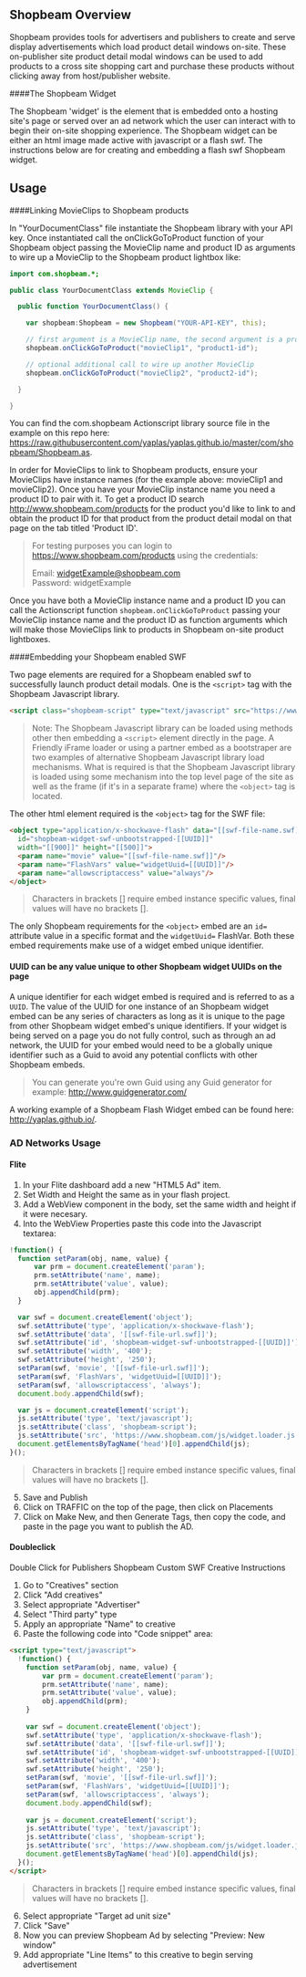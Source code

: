 Shopbeam Overview
-----

Shopbeam provides tools for advertisers and publishers to create and serve display advertisements which load product detail windows on-site. These on-publisher site product detail modal windows can be used to add products to a cross site shopping cart and purchase these products without clicking away from host/publisher website.

####The Shopbeam Widget

The Shopbeam 'widget' is the element that is embedded onto a hosting site's page or served over an ad network which the user can interact with to begin their on-site shopping experience. The Shopbeam widget can be either an html image made active with javascript or a flash swf. The instructions below are for creating and embedding a flash swf Shopbeam widget.

Usage
-----

####Linking MovieClips to Shopbeam products

In "YourDocumentClass" file instantiate the Shopbeam library with your API key. Once instantiated call the onClickGoToProduct function of your Shopbeam object passing the MovieClip name and product ID as arguments to wire up a MovieClip to the Shopbeam product lightbox like:

``` as
import com.shopbeam.*;

public class YourDocumentClass extends MovieClip {

  public function YourDocumentClass() { 

    var shopbeam:Shopbeam = new Shopbeam("YOUR-API-KEY", this);

    // first argument is a MovieClip name, the second argument is a product ID
    shopbeam.onClickGoToProduct("movieClip1", "product1-id");

    // optional additional call to wire up another MovieClip
    shopbeam.onClickGoToProduct("movieClip2", "product2-id");

  }

}
```

You can find the com.shopbeam Actionscript library source file in the example on this repo  here: https://raw.githubusercontent.com/yaplas/yaplas.github.io/master/com/shopbeam/Shopbeam.as.

In order for MovieClips to link to Shopbeam products, ensure your MovieClips have instance names (for the example above: movieClip1 and movieClip2). Once you have your MovieClip instance name you need a product ID to pair with it. To get a product ID search http://www.shopbeam.com/products for the product you'd like to link to and obtain the product ID for that product from the product detail modal on that page on the tab titled 'Product ID'.

> For testing purposes you can login to https://www.shopbeam.com/products using the credentials:
>
> Email: widgetExample@shopbeam.com  
> Password: widgetExample

Once you have both a MovieClip instance name and a product ID you can call the Actionscript function `shopbeam.onClickGoToProduct` passing your MovieClip instance name and the product ID as function arguments which will make those MovieClips link to products in Shopbeam on-site product lightboxes. 

####Embedding your Shopbeam enabled SWF

Two page elements are required for a Shopbeam enabled swf to successfully launch product detail modals. One is the `<script>` tag with the Shopbeam Javascript library. 

```html
<script class="shopbeam-script" type="text/javascript" src="https://www.shopbeam.com/js/widget.loader.js" async="true"></script>
```
> Note: The Shopbeam Javascript library can be loaded using methods other then embedding a `<script>` element directly in the page. A Friendly iFrame loader or using a partner embed as a bootstraper are two examples of alternative Shopbeam Javascript library load mechanisms. What is required is that the Shopbeam Javascript library is loaded using some mechanism into the top level page of the site as well as the frame (if it's in a separate frame) where the `<object>` tag is located. 

The other html element required is the `<object>` tag for the SWF file:

```html
<object type="application/x-shockwave-flash" data="[[swf-file-name.swf]]"
  id="shopbeam-widget-swf-unbootstrapped-[[UUID]]"
  width="[[900]]" height="[[500]]">
  <param name="movie" value="[[swf-file-name.swf]]"/>
  <param name="FlashVars" value="widgetUuid=[[UUID]]"/>
  <param name="allowscriptaccess" value="always"/>
</object>
```

> Characters in brackets [] require embed instance specific values, final values will have no brackets []. 

The only Shopbeam requirements for the `<object>` embed are an `id=` attribute value in a specific format and the `widgetUuid=` FlashVar. Both these embed requirements make use of a widget embed unique identifier.

#### UUID can be any value unique to other Shopbeam widget UUIDs on the page

A unique identifier for each widget embed is required and is referred to as a `UUID`. The value of the UUID for one instance of an Shopbeam widget embed can be any series of characters as long as it is unique to the page from other Shopbeam widget embed's unique identifiers. If your widget is being served on a page you do not fully control, such as through an ad network, the UUID for your embed would need to be a globally unique identifier such as a Guid to avoid any potential conflicts with other Shopbeam embeds. 

> You can generate you're own Guid using any Guid generator for example: http://www.guidgenerator.com/


A working example of a Shopbeam Flash Widget embed can be found here: http://yaplas.github.io/.

### AD Networks Usage

#### Flite

1. In your Flite dashboard add a new "HTML5 Ad" item.
2. Set Width and Height the same as in your flash project.
3. Add a WebView component in the body, set the same width and height if it were necesary.
4. Into the WebView Properties paste this code into the Javascript textarea:

```js
!function() {
  function setParam(obj, name, value) {
      var prm = document.createElement('param');
      prm.setAttribute('name', name);
      prm.setAttribute('value', value);
      obj.appendChild(prm);
  }

  var swf = document.createElement('object');
  swf.setAttribute('type', 'application/x-shockwave-flash');
  swf.setAttribute('data', '[[swf-file-url.swf]]');
  swf.setAttribute('id', 'shopbeam-widget-swf-unbootstrapped-[[UUID]]');
  swf.setAttribute('width', '400');
  swf.setAttribute('height', '250');
  setParam(swf, 'movie', '[[swf-file-url.swf]]');
  setParam(swf, 'FlashVars', 'widgetUuid=[[UUID]]');
  setParam(swf, 'allowscriptaccess', 'always');
  document.body.appendChild(swf);

  var js = document.createElement('script');
  js.setAttribute('type', 'text/javascript');
  js.setAttribute('class', 'shopbeam-script');
  js.setAttribute('src', 'https://www.shopbeam.com/js/widget.loader.js');
  document.getElementsByTagName('head')[0].appendChild(js);
}();
```
> Characters in brackets [] require embed instance specific values, final values will have no brackets []. 

5. Save and Publish
6. Click on TRAFFIC on the top of the page, then click on Placements
7. Click on Make New, and then Generate Tags, then copy the code, and paste in the page you want to publish the AD.

#### Doubleclick 

Double Click for Publishers Shopbeam Custom SWF Creative Instructions

1. Go to "Creatives" section
2. Click "Add creatives"
3. Select appropriate "Advertiser"
4. Select "Third party" type
5. Apply an appropriate "Name" to creative
5. Paste the following code into "Code snippet" area:

```html
<script type="text/javascript">
  !function() {
    function setParam(obj, name, value) {
        var prm = document.createElement('param');
        prm.setAttribute('name', name);
        prm.setAttribute('value', value);
        obj.appendChild(prm);
    }
  
    var swf = document.createElement('object');
    swf.setAttribute('type', 'application/x-shockwave-flash');
    swf.setAttribute('data', '[[swf-file-url.swf]]');
    swf.setAttribute('id', 'shopbeam-widget-swf-unbootstrapped-[[UUID]]');
    swf.setAttribute('width', '400');
    swf.setAttribute('height', '250');
    setParam(swf, 'movie', '[[swf-file-url.swf]]');
    setParam(swf, 'FlashVars', 'widgetUuid=[[UUID]]');
    setParam(swf, 'allowscriptaccess', 'always');
    document.body.appendChild(swf);
  
    var js = document.createElement('script');
    js.setAttribute('type', 'text/javascript');
    js.setAttribute('class', 'shopbeam-script');
    js.setAttribute('src', 'https://www.shopbeam.com/js/widget.loader.js');
    document.getElementsByTagName('head')[0].appendChild(js);
  }();
</script>
```
> Characters in brackets [] require embed instance specific values, final values will have no brackets []. 

6. Select appropriate "Target ad unit size"
7. Click "Save"
8. Now you can preview Shopbeam Ad by selecting "Preview: New window"
9. Add appropriate "Line Items" to this creative to begin serving advertisement
